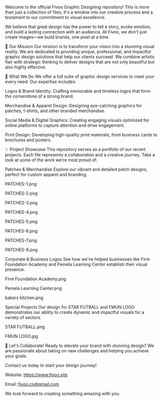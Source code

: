 Welcome to the official Fivoo Graphic Designing repository! This is more than just a collection of files; it's a window into our creative process and a testament to our commitment to visual excellence.

We believe that great design has the power to tell a story, evoke emotion, and build a lasting connection with an audience. At Fivoo, we don't just create images—we build brands, one pixel at a time.

🎨 Our Mission
Our mission is to transform your vision into a stunning visual reality. We are dedicated to providing unique, professional, and impactful graphic design solutions that help our clients succeed. We combine artistic flair with strategic thinking to deliver designs that are not only beautiful but also highly effective.

🚀 What We Do
We offer a full suite of graphic design services to meet your every need. Our expertise includes:

Logos & Brand Identity: Crafting memorable and timeless logos that form the cornerstone of a strong brand.

Merchandise & Apparel Design: Designing eye-catching graphics for patches, t-shirts, and other branded merchandise.

Social Media & Digital Graphics: Creating engaging visuals optimized for online platforms to capture attention and drive engagement.

Print Design: Developing high-quality print materials, from business cards to brochures and posters.

✨ Project Showcase
This repository serves as a portfolio of our recent projects. Each file represents a collaboration and a creative journey. Take a look at some of the work we're most proud of:

Patches & Merchandise
Explore our vibrant and detailed patch designs, perfect for custom apparel and branding.

PATCHES-1.png

PATCHES-2.png

PATCHES-3.png

PATCHES-4.png

PATCHES-5.png

PATCHES-6.png

PATCHES-7.png

PATCHES-8.png

Corporate & Business Logos
See how we've helped businesses like Firm Foundation Academy and Pemela Learning Center establish their visual presence.

Firm Foundation Academy.png

Pemela Learning Center.png

bakers kitchen.png

Special Projects
Our design for STAR FUTBALL and FMUN LOGO demonstrates our ability to create dynamic and impactful visuals for a variety of sectors.

STAR FUTBALL.png

FMUN LOGO.jpg

🤝 Let's Collaborate!
Ready to elevate your brand with stunning design? We are passionate about taking on new challenges and helping you achieve your goals.

Contact us today to start your design journey!

Website: https://www.fivoo.site

Email: fivoo.co@gmail.com


We look forward to creating something amazing with you.
